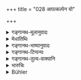 +++
title = "028 आपत्कल्पेन यो"

+++

<details><summary>गङ्गानथ-मूलानुवादः</summary>

If a twice-born person performs, even in normal times, a sacred act according to the mode sanctioned for Abnormal Times,—he does not obtain its reward. Such is the well-considered opinion.—(28)
</details>

<details><summary>मेधातिथिः</summary>

**आपत्कल्प**प्रतिनिधिं वैश्वानरीं वा विद्यमानधनो यो गौणपक्षम् आश्रयति तस्य न सो ऽर्थः सिध्यति ॥ ११.२८ ॥
</details>

<details><summary>गङ्गानथ-भाष्यानुवादः</summary>

If a man, even though possessed of the requisite wealth, takes advantage of the secondary course laid down in connection with the abnormal condition (of the man being devoid of wealth), and performs the Vaiśvānarī sacrifice (in lieu of the more elaborate Animal and Soma sacrifices),—his purpose cannot be thereby accomplished.—(28)
</details>

<details><summary>गङ्गानथ-टिप्पन्यः</summary>

This verse is quoted in *Āparārka* (p. 167).
</details>

<details><summary>गङ्गानथ-तुल्य-वाक्यानि</summary>

**(verses 11.28-30)  
**

*Mahābhārata* (12.165.15-17).—(Same as Manu.)

*Yājñavalkya* (1.126).—‘Rites should not be performed by the inferior
alternative method; as it is only when an act is performed with all its
accessories complete that it brings its reward.’
</details>

<details><summary>भारुचिः</summary>

एवं च सति न विद्यमानधनो वैश्वानरीं कुर्यात् पशुसोमवैकल्पिकीम्, प्रायश्चित्तप्रतिनिधिं वेति । येन ॥ ११.२७ ॥
</details>

<details><summary>Bühler</summary>

028	But a twice-born, who, without being in distress, performs his duties according to the law for times of distress, obtains no reward for them in the next world; that is the opinion (of the sages).
</details>
